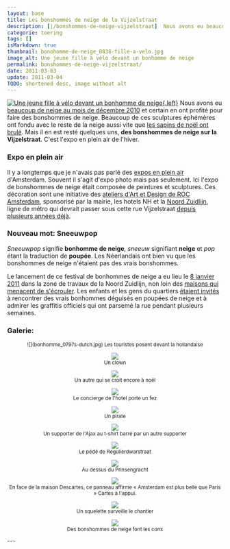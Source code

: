 ```yaml
---
layout: base
title: Les bonshommes de neige de la Vijzelstraat
description: [|/bonshommes-de-neige-vijzelstraat]  Nous avons eu beaucoup de neige au mois de décembre 2010 et certain en ont profité pour faire des bonshommes de neige. B
categorie: toering
tags: []
isMarkdown: true
thumbnail: bonohomme-de-neige_0838-fille-a-velo.jpg
image_alt: Une jeune fille à vélo devant un bonhomme de neige
permalink: bonshommes-de-neige-vijzelstraat/
date: 2011-03-03
update: 2011-03-04
TODO: shortened desc, image without alt
---
```


[![Une jeune fille à vélo devant un bonhomme de neige](bonohomme-de-neige_0838-fille-a-velo.jpg){.left}](/bonshommes-de-neige-vijzelstraat)
Nous avons eu [beaucoup de neige au mois de décembre 2010](/les-marronniers-de-l-hiver) et certain en ont profité pour faire des bonshommes de neige. Beaucoup de ces sculptures éphémères ont fondu avec le reste de la neige aussi vite que [les sapins de noël ont brulé](/la-fin-des-sapins). Mais il en est resté quelques uns, **des bonshommes de neige sur la Vijzelstraat**. C'est l'expo en plein air de l'hiver.

### Expo en plein air

Il y a longtemps que je n'avais pas parlé des [expos en plein air](/expo-photos-en-plein-air-6) d'Amsterdam. Souvent il s'agit d'expo photo mais pas seulement. Ici l'expo de bonshommes de neige était composée de peintures et sculptures. Ces décoration sont une initiative des [ateliers d'Art et Design de ROC Amsterdam](http://www.rocva.nl/mbo/Opleidingen/Overzicht/Media_Reclame_Kunst_Cultuur/Kunst_Cultuur/Pages/Art_Design.aspx), sponsorisé par la mairie, les hotels NH et la [Noord Zuidlijn](/la-ligne-du-nord-au-sud), ligne de métro qui devrait passer sous cette rue Vijzelstraat [depuis plusieurs années déjà](/travaux-n-en-finissent-toujours-pas).

### Nouveau mot: Sneeuwpop

*Sneeuwpop* signifie **bonhomme de neige**, *sneeuw* signifiant **neige** et *pop* étant la traduction de **poupée**. Les Néerlandais ont bien vu que les bonshommes de neige n'étaient pas des vrais bonshommes. 

Le lancement de ce festival de bonhommes de neige a eu lieu le [8 janvier 2011](http://www.echo.nl/ec-zu/buurt/redactie/1116402/sneeuwpop.festival/) dans la zone de travaux de la Noord Zuidlijn, non loin des [maisons qui menacent de s'écrouler](/les-maisons-s-enfoncent). Les enfants et les gens du quartiers [étaient invités](http://m.echo.nl/ec-zu/buurt/redactie/1119121/sneeuwpoppen.festival/) à rencontrer des vrais bonhommes déguisés en poupées de neige et à admirer les graffitis officiels qui ont parsemé la rue pendant plusieurs semaines.

### Galerie:
<!-- HTML -->
<div style="text-align:center; font-size:smaller;">
<!-- / HTML -->
![](bonhomme_0797s-dutch.jpg)  
Les touristes posent devant la hollandaise

![](bonhomme_0799s-clown.jpg)  
Un clown

![](bonhomme_0801s-neige.jpg)  
Un autre qui se croit encore à noël

![](bonhomme_0802s-fez.jpg)  
Le concierge de l'hotel porte un fez

![](bonhomme_0803s-pirate.jpg)  
Un pirate

![](bonhomme_0805s-ajax.jpg)  
Un supporter de l'Ajax au t-shirt barré par un autre supporter

![](bonhomme_0826s-pede.jpg)  
Le pédé de Regulierdwarstraat

![](bonhomme_0870s-galbes.jpg)  
Au dessus du Prinsengracht

![](bonhomme_0888s-maison-descartes.jpg)  
En face de la maison Descartes, ce panneau affirme « Amsterdam est plus belle que Paris » Cartes à l'appui.

![](bonhomme_0890s-squelette.jpg)  
Un squelette surveille le chantier

![](bonhomme_0906s-wetering.jpg)  
Des bonshommes de neige font les cons

<!-- HTML -->
</div>
<!-- / HTML -->
---
